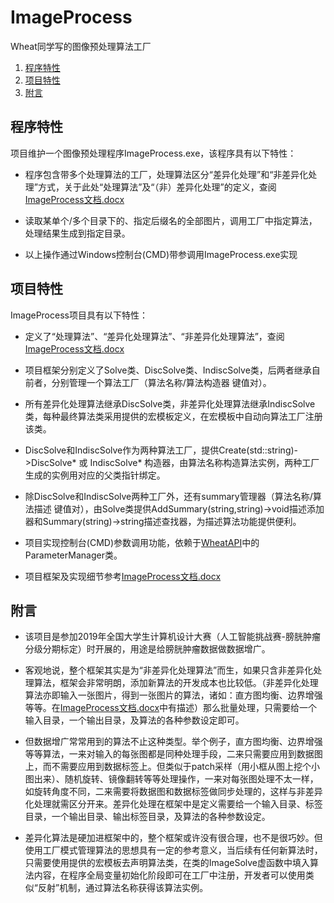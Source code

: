 # ImageProcess
Wheat同学写的图像预处理算法工厂

1. [程序特性](#程序特性)
2. [项目特性](#项目特性)
3. [附言](#附言)

## 程序特性
项目维护一个图像预处理程序ImageProcess.exe，该程序具有以下特性：

- 程序包含带多个处理算法的工厂，处理算法区分“差异化处理”和“非差异化处理”方式，关于此处“处理算法”及“（非）差异化处理”的定义，查阅[ImageProcess文档.docx](https://github.com/Wheat2018/ImageProcess/blob/master/ImageProcess文档.docx)

- 读取某单个/多个目录下的、指定后缀名的全部图片，调用工厂中指定算法，处理结果生成到指定目录。

- 以上操作通过Windows控制台(CMD)带参调用ImageProcess.exe实现

## 项目特性
ImageProcess项目具有以下特性：

- 定义了“处理算法”、“差异化处理算法”、“非差异化处理算法”，查阅[ImageProcess文档.docx](https://github.com/Wheat2018/ImageProcess/blob/master/ImageProcess文档.docx)

- 项目框架分别定义了Solve类、DiscSolve类、IndiscSolve类，后两者继承自前者，分别管理一个算法工厂（算法名称/算法构造器 键值对）。

- 所有差异化处理算法继承DiscSolve类，非差异化处理算法继承IndiscSolve类，每种最终算法类采用提供的宏模板定义，在宏模板中自动向算法工厂注册该类。

- DiscSolve和IndiscSolve作为两种算法工厂，提供Create(std::string)->DiscSolve* 或 IndiscSolve* 构造器，由算法名称构造算法实例，两种工厂生成的实例用对应的父类指针绑定。

- 除DiscSolve和IndiscSolve两种工厂外，还有summary管理器（算法名称/算法描述 键值对），由Solve类提供AddSummary(string,string)->void描述添加器和Summary(string)->string描述查找器，为描述算法功能提供便利。

- 项目实现控制台(CMD)参数调用功能，依赖于[WheatAPI](https://github.com/Wheat2018/WheatAPI)中的ParameterManager类。

- 项目框架及实现细节参考[ImageProcess文档.docx](https://github.com/Wheat2018/ImageProcess/blob/master/ImageProcess文档.docx)

## 附言
- 该项目是参加2019年全国大学生计算机设计大赛（人工智能挑战赛-膀胱肿瘤分级分期标定）时开展的，用途是给膀胱肿瘤数据做数据增广。

- 客观地说，整个框架其实是为“非差异化处理算法”而生，如果只含非差异化处理算法，框架会非常明朗，添加新算法的开发成本也比较低。（非差异化处理算法亦即输入一张图片，得到一张图片的算法，诸如：直方图均衡、边界增强等等。在[ImageProcess文档.docx](https://github.com/Wheat2018/ImageProcess/blob/master/ImageProcess文档.docx)中有描述）那么批量处理，只需要给一个输入目录，一个输出目录，及算法的各种参数设定即可。

- 但数据增广常常用到的算法不止这种类型。举个例子，直方图均衡、边界增强等等算法，一来对输入的每张图都是同种处理手段，二来只需要应用到数据图上，而不需要应用到数据标签上。但类似于patch采样（用小框从图上挖个小图出来）、随机旋转、镜像翻转等等处理操作，一来对每张图处理不太一样，如旋转角度不同，二来需要将数据图和数据标签做同步处理的，这样与非差异化处理就需区分开来。差异化处理在框架中是定义需要给一个输入目录、标签目录，一个输出目录、输出标签目录，及算法的各种参数设定。

- 差异化算法是硬加进框架中的，整个框架或许没有很合理，也不是很巧妙。但使用工厂模式管理算法的思想具有一定的参考意义，当后续有任何新算法时，只需要使用提供的宏模板去声明算法类，在类的ImageSolve虚函数中填入算法内容，在程序全局变量初始化阶段即可在工厂中注册，开发者可以使用类似“反射”机制，通过算法名称获得该算法实例。
